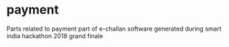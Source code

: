 # payment
Parts related to payment part of e-challan software generated during smart india hackathon 2018 grand finale
